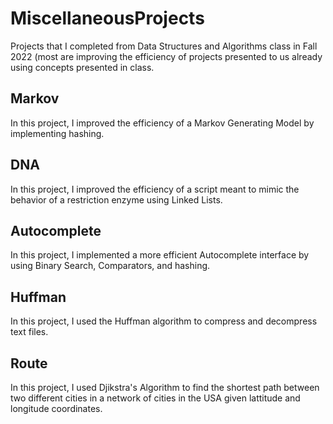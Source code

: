 # MiscellaneousProjects
Projects that I completed from Data Structures and Algorithms class in Fall 2022 (most are improving the efficiency of projects presented to us already using concepts presented in class. 


## Markov
In this project, I improved the efficiency of a Markov Generating Model by implementing hashing.

## DNA
In this project, I improved the efficiency of a script meant to mimic the behavior of a restriction enzyme using Linked Lists. 

## Autocomplete
In this project, I implemented a more efficient Autocomplete interface by using Binary Search, Comparators, and hashing.

## Huffman
In this project, I used the Huffman algorithm to compress and decompress text files.

## Route
In this project, I used Djikstra's Algorithm to find the shortest path between two different cities in a network of cities in the USA given lattitude and longitude coordinates.

